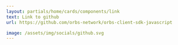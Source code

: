 ```yaml
---
layout: partials/home/cards/components/link
text: Link to github
url: https://github.com/orbs-network/orbs-client-sdk-javascript

image: /assets/img/socials/github.svg
---
```

